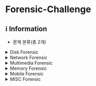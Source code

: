 # Forensic-Challenge

## ℹ️ Information
* 문제 분류(총 2개)


 
<details> <summary> Disk Forensic </summary>

| 출제 주최                 | 문제명                           | 난이도 |
|---------------------------|----------------------------------|--------|
| Root Me                   | Deleted file                     | 1      |
| Root Me                   | Oh My Grub                       | 2      |

</details>

<details> <summary> Network Forensic </summary>

| 출제 주최                 | 문제명                           | 난이도 |
|---------------------------|----------------------------------|--------|

</details>

<details> <summary> Multimedia Forensic </summary>

| 출제 주최                 | 문제명                           | 난이도 |
|---------------------------|----------------------------------|--------|

</details>

<details> <summary> Memory Forensic </summary>

| 출제 주최                 | 문제명                           | 난이도 |
|---------------------------|----------------------------------|--------|

</details>

<details> <summary> Mobile Forensic </summary>

| 출제 주최                 | 문제명                           | 난이도 |
|---------------------------|----------------------------------|--------|

</details>
<details> <summary> MISC Forensic </summary>

| 출제 주최                 | 문제명                           | 난이도 |
|---------------------------|----------------------------------|--------|

</details>
